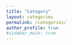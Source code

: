 ```yaml
---
title: "Category"
layout: categories
permalink: /categories/
author_profile: true
#sidebar_main: true
---
```

